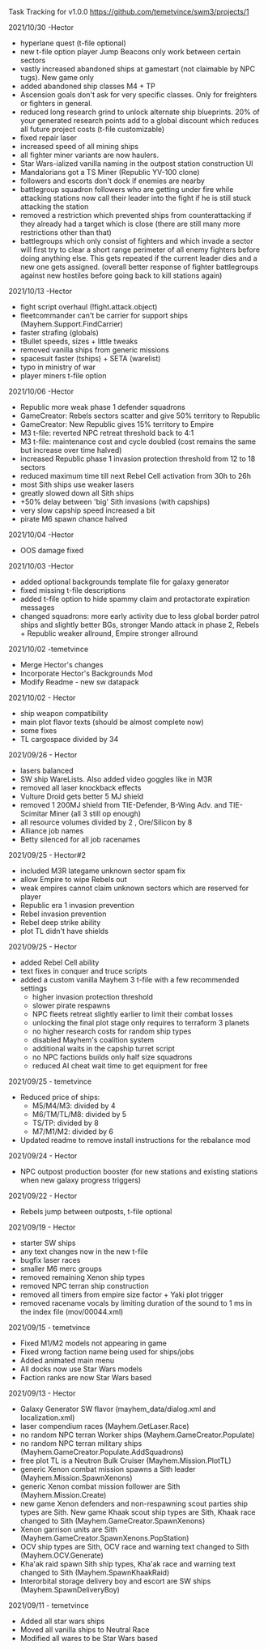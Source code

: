 Task Tracking for v1.0.0
https://github.com/temetvince/swm3/projects/1


2021/10/30 -Hector
- hyperlane quest (t-file optional)
- new t-file option player Jump Beacons only work between certain sectors
- vastly increased abandoned ships at gamestart (not claimable by NPC tugs). New game only
- added abandoned ship classes M4 + TP
- Ascension goals don't ask for very specific classes. Only for freighters or fighters in general.
- reduced long research grind to unlock alternate ship blueprints. 20% of your generated research points add to a global discount which reduces all future project costs (t-file customizable)
- fixed repair laser
- increased speed of all mining ships
- all fighter miner variants are now haulers.
- Star Wars-ialized vanilla naming in the outpost station construction UI
- Mandalorians got a TS Miner (Republic YV-100 clone)
- followers and escorts don't dock if enemies are nearby
- battlegroup squadron followers who are getting under fire while attacking stations now call their leader into the fight if he is still stuck attacking the station
- removed a restriction which prevented ships from counterattacking if they already had a target which is close (there are still many more restrictions other than that)
- battlegroups which only consist of fighters and which invade a sector will first try to clear a short range perimeter of all enemy fighters before doing anything else. This gets repeated if the current leader dies and a new one gets assigned. (overall better response of fighter battlegroups against new hostiles before going back to kill stations again)


2021/10/13 -Hector
- fight script overhaul (!fight.attack.object)
- fleetcommander can't be carrier for support ships (Mayhem.Support.FindCarrier)
- faster strafing (globals)
- tBullet speeds, sizes + little tweaks
- removed vanilla ships from generic missions
- spacesuit faster (tships) + SETA (warelist)
- typo in ministry of war
- player miners t-file option

2021/10/06 -Hector
- Republic more weak phase 1 defender squadrons
- GameCreator: Rebels sectors scatter and give 50% territory to Republic
- GameCreator: New Republic gives 15% territory to Empire
- M3 t-file: reverted NPC retreat threshold back to 4:1
- M3 t-file: maintenance cost and cycle doubled (cost remains the same but increase over time halved)
- increased Republic phase 1 invasion protection threshold from 12 to 18 sectors
- reduced maximum time till next Rebel Cell activation from 30h to 26h
- most Sith ships use weaker lasers
- greatly slowed down all Sith ships
- +50% delay between 'big' Sith invasions (with capships)
- very slow capship speed increased a bit
- pirate M6 spawn chance halved

2021/10/04 -Hector
- OOS damage fixed

2021/10/03 -Hector
- added optional backgrounds template file for galaxy generator
- fixed missing t-file descriptions
- added t-file option to hide spammy claim and protactorate expiration messages
- changed squadrons: more early activity due to less global border patrol ships and slightly better BGs, stronger Mando attack in phase 2, Rebels + Republic weaker allround, Empire stronger allround

2021/10/02 -temetvince
- Merge Hector's changes
- Incorporate Hector's Backgrounds Mod
- Modify Readme - new sw datapack

2021/10/02 - Hector
- ship weapon compatibility
- main plot flavor texts (should be almost complete now)
- some fixes
- TL cargospace divided by 34

2021/09/26 - Hector
- lasers balanced
- SW ship WareLists. Also added video goggles like in M3R
- removed all laser knockback effects
- Vulture Droid gets better 5 MJ shield
- removed 1 200MJ shield from TIE-Defender, B-Wing Adv. and TIE-Scimitar Miner (all 3 still op enough)
- all resource volumes divided by 2 , Ore/Silicon by 8
- Alliance job names
- Betty silenced for all job racenames


2021/09/25 - Hector#2
- included M3R lategame unknown sector spam fix
- allow Empire to wipe Rebels out
- weak empires cannot claim unknown sectors which are reserved for player
- Republic era 1 invasion prevention
- Rebel invasion prevention
- Rebel deep strike ability
- plot TL didn't have shields

2021/09/25 - Hector
- added Rebel Cell ability
- text fixes in conquer and truce scripts
- added a custom vanilla Mayhem 3 t-file with a few recommended settings
    - higher invasion protection threshold
    - slower pirate respawns
    - NPC fleets retreat slightly earlier to limit their combat losses
    - unlocking the final plot stage only requires to terraform 3 planets
    - no higher research costs for random ship types
    - disabled Mayhem's coalition system
    - additional waits in the capship turret script
    - no NPC factions builds only half size squadrons
    - reduced AI cheat wait time to get equipment for free

2021/09/25 - temetvince
- Reduced price of ships:
    - M5/M4/M3: divided by 4
    - M6/TM/TL/M8: divided by 5
    - TS/TP: divided by 8
    - M7/M1/M2: divided by 6
- Updated readme to remove install instructions for the rebalance mod

2021/09/24 - Hector
- NPC outpost production booster (for new stations and existing stations when new galaxy progress triggers)

2021/09/22 - Hector
- Rebels jump between outposts, t-file optional

2021/09/19 - Hector
- starter SW ships
- any text changes now in the new t-file
- bugfix laser races
- smaller M6 merc groups
- removed remaining Xenon ship types
- removed NPC terran ship construction
- removed all timers from empire size factor + Yaki plot trigger
- removed racename vocals by limiting duration of the sound to 1 ms in the index file (mov/00044.xml)

2021/09/15 - temetvince
- Fixed M1/M2 models not appearing in game
- Fixed wrong faction name being used for ships/jobs
- Added animated main menu
- All docks now use Star Wars models
- Faction ranks are now Star Wars based

2021/09/13 - Hector
- Galaxy Generator SW flavor (mayhem_data/dialog.xml and localization.xml)
- laser compendium races (Mayhem.GetLaser.Race)
- no random NPC terran Worker ships (Mayhem.GameCreator.Populate)
- no random NPC terran military ships (Mayhem.GameCreator.Populate.AddSquadrons)
- free plot TL is a Neutron Bulk Cruiser (Mayhem.Mission.PlotTL)
- generic Xenon combat mission spawns a Sith leader (Mayhem.Mission.SpawnXenons)
- generic Xenon combat mission follower are Sith (Mayhem.Mission.Create)
- new game Xenon defenders and non-respawning scout parties ship types are Sith. New game Khaak scout ship types are Sith, Khaak race changed to Sith (Mayhem.GameCreator.SpawnXenons)
- Xenon garrison units are Sith (Mayhem.GameCreator.SpawnXenons.PopStation)
- OCV ship types are Sith, OCV race and warning text changed to Sith (Mayhem.OCV.Generate)
- Kha'ak raid spawn Sith ship types, Kha'ak race and warning text changed to Sith (Mayhem.SpawnKhaakRaid)
- Interorbital storage delivery boy and escort are SW ships (Mayhem.SpawnDeliveryBoy)

2021/09/11 - temetvince
- Added all star wars ships
- Moved all vanilla ships to Neutral Race
- Modified all wares to be Star Wars based
